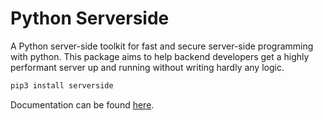 # Python Serverside

A Python server-side toolkit for fast and secure server-side programming with python.
This package aims to help backend developers get a highly performant server up and
running without writing hardly any logic.

```bash
pip3 install serverside
```

Documentation can be found [here](https://asciialex.github.io/python-serverside/).
